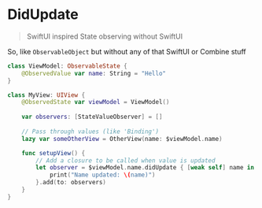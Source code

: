 # DidUpdate
> SwiftUI inspired State observing without SwiftUI

So, like `ObservableObject` but without any of that SwiftUI or Combine stuff

```swift
class ViewModel: ObservableState {
    @ObservedValue var name: String = "Hello"
}

class MyView: UIView {
    @ObservedState var viewModel = ViewModel()
    
    var observers: [StateValueObserver] = []
    
    // Pass through values (like 'Binding')
    lazy var someOtherView = OtherView(name: $viewModel.name)

    func setupView() {
        // Add a closure to be called when value is updated
        let observer = $viewModel.name.didUpdate { [weak self] name in
            print("Name updated: \(name)")
        }.add(to: observers)
    }
}
```
